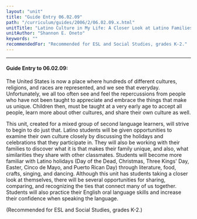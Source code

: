 ```yaml
---
layout: "unit"
title: "Guide Entry 06.02.09"
path: "/curriculum/guides/2006/2/06.02.09.x.html"
unitTitle: "Latino Culture in My Life: A Closer Look at Latino Families and their Traditions, Holidays, and Celebrations"
unitAuthor: "Shannon E. Oneto"
keywords: ""
recommendedFor: "Recommended for ESL and Social Studies, grades K-2."
---
```

<body>
<hr/>
 <h4>
  Guide Entry to 06.02.09:
 </h4>
 <p>
  The United States is now a place where hundreds of different cultures, religions, and races are represented, and we see that everyday. Unfortunately, we all too often see and feel the repercussions from people who have not been taught to appreciate and embrace the things that make us unique. Children then, must be taught at a very early age to accept all people, learn more about other cultures, and share their own culture as well.
 </p>
<p>
  This unit, created for a mixed group of second language learners, will strive to begin to do just that. Latino students will be given opportunities to examine their own culture closely by discussing the holidays and celebrations that they participate in. They will also be working with their families to discover what it is that makes their family unique, and also, what similarities they share with other classmates. Students will become more familiar with Latino holidays (Day of the Dead, Christmas, Three Kings' Day, Easter, Cinco de Mayo, and Puerto Rican Day) through literature, food, crafts, singing, and dancing. Although this unit has students taking a closer look at themselves, there will be several opportunities for sharing, comparing, and recognizing the ties that connect many of us together. Students will also practice their English oral language skills and increase their confidence when speaking the language.
 </p>
<p>
  (Recommended for ESL and Social Studies, grades K-2.)
 </p>

</body>